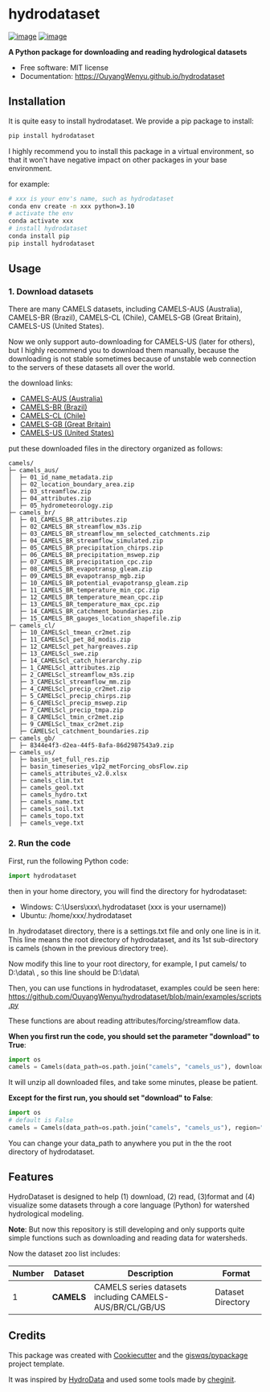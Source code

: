 <!--
 * @Author: Wenyu Ouyang
 * @Date: 2021-12-05 22:13:21
 * @LastEditTime: 2022-09-08 19:44:05
 * @LastEditors: Wenyu Ouyang
 * @Description: README for hydrodataset
 * @FilePath: \hydrodataset\README.md
 * Copyright (c) 2021-2022 Wenyu Ouyang. All rights reserved.
-->
# hydrodataset


[![image](https://img.shields.io/pypi/v/hydrodataset.svg)](https://pypi.python.org/pypi/hydrodataset)
[![image](https://img.shields.io/conda/vn/conda-forge/hydrodataset.svg)](https://anaconda.org/conda-forge/hydrodataset)


**A Python package for downloading and reading hydrological datasets**

-   Free software: MIT license
-   Documentation: https://OuyangWenyu.github.io/hydrodataset

## Installation

It is quite easy to install hydrodataset. We provide a pip package to install:

```Bash
pip install hydrodataset
```

I highly recommend you to install this package in a virtual environment, so that it won't have negative impact on other packages in your base environment.

for example:

```Bash
# xxx is your env's name, such as hydrodataset
conda env create -n xxx python=3.10
# activate the env
conda activate xxx
# install hydrodataset
conda install pip
pip install hydrodataset
```

## Usage

### 1. Download datasets

There are many CAMELS datasets, including CAMELS-AUS (Australia), CAMELS-BR (Brazil), CAMELS-CL (Chile), CAMELS-GB (Great Britain), CAMELS-US (United States).

Now we only support auto-downloading for CAMELS-US (later for others), but I highly recommend you to download them manually, because the downloading is not stable sometimes because of unstable web connection to the servers of these datasets all over the world.

the download links:

- [CAMELS-AUS (Australia)]()
- [CAMELS-BR (Brazil)]()
- [CAMELS-CL (Chile)]()
- [CAMELS-GB (Great Britain)]()
- [CAMELS-US (United States)]()

put these downloaded files in the directory organized as follows:

```dir
camels/
├─ camels_aus/
│  ├─ 01_id_name_metadata.zip
│  ├─ 02_location_boundary_area.zip
│  ├─ 03_streamflow.zip
│  ├─ 04_attributes.zip
│  ├─ 05_hydrometeorology.zip
├─ camels_br/
│  ├─ 01_CAMELS_BR_attributes.zip
│  ├─ 02_CAMELS_BR_streamflow_m3s.zip
│  ├─ 03_CAMELS_BR_streamflow_mm_selected_catchments.zip
│  ├─ 04_CAMELS_BR_streamflow_simulated.zip
│  ├─ 05_CAMELS_BR_precipitation_chirps.zip
│  ├─ 06_CAMELS_BR_precipitation_mswep.zip
│  ├─ 07_CAMELS_BR_precipitation_cpc.zip
│  ├─ 08_CAMELS_BR_evapotransp_gleam.zip
│  ├─ 09_CAMELS_BR_evapotransp_mgb.zip
│  ├─ 10_CAMELS_BR_potential_evapotransp_gleam.zip
│  ├─ 11_CAMELS_BR_temperature_min_cpc.zip
│  ├─ 12_CAMELS_BR_temperature_mean_cpc.zip
│  ├─ 13_CAMELS_BR_temperature_max_cpc.zip
│  ├─ 14_CAMELS_BR_catchment_boundaries.zip
│  ├─ 15_CAMELS_BR_gauges_location_shapefile.zip
├─ camels_cl/
│  ├─ 10_CAMELScl_tmean_cr2met.zip
│  ├─ 11_CAMELScl_pet_8d_modis.zip
│  ├─ 12_CAMELScl_pet_hargreaves.zip
│  ├─ 13_CAMELScl_swe.zip
│  ├─ 14_CAMELScl_catch_hierarchy.zip
│  ├─ 1_CAMELScl_attributes.zip
│  ├─ 2_CAMELScl_streamflow_m3s.zip
│  ├─ 3_CAMELScl_streamflow_mm.zip
│  ├─ 4_CAMELScl_precip_cr2met.zip
│  ├─ 5_CAMELScl_precip_chirps.zip
│  ├─ 6_CAMELScl_precip_mswep.zip
│  ├─ 7_CAMELScl_precip_tmpa.zip
│  ├─ 8_CAMELScl_tmin_cr2met.zip
│  ├─ 9_CAMELScl_tmax_cr2met.zip
│  ├─ CAMELScl_catchment_boundaries.zip
├─ camels_gb/
│  ├─ 8344e4f3-d2ea-44f5-8afa-86d2987543a9.zip
├─ camels_us/
│  ├─ basin_set_full_res.zip
│  ├─ basin_timeseries_v1p2_metForcing_obsFlow.zip
│  ├─ camels_attributes_v2.0.xlsx
│  ├─ camels_clim.txt
│  ├─ camels_geol.txt
│  ├─ camels_hydro.txt
│  ├─ camels_name.txt
│  ├─ camels_soil.txt
│  ├─ camels_topo.txt
│  ├─ camels_vege.txt
```

### 2. Run the code

First, run the following Python code:

```Python
import hydrodataset
```

then in your home directory, you will find the directory for hydrodataset: 

- Windows: C:\\Users\\xxx\\.hydrodataset (xxx is your username))
- Ubuntu: /home/xxx/.hydrodataset 

In .hydrodataset directory, there is a settings.txt file and only one line is in it. This line means the root directory of hydrodataset, and its 1st sub-directory is camels (shown in the previous directory tree).

Now modify this line to your root directory, for example, I put camels/ to D:\\data\\  , so this line should be D:\\data\\

Then, you can use functions in hydrodataset, examples could be seen here: https://github.com/OuyangWenyu/hydrodataset/blob/main/examples/scripts.py

These functions are about reading attributes/forcing/streamflow data.

**When you first run the code, you should set the parameter "download" to True**:

```Python
import os
camels = Camels(data_path=os.path.join("camels", "camels_us"), download=True, region="US")
```

It will unzip all downloaded files, and take some minutes, please be patient.

**Except for the first run, you should set "download" to False**:

```Python
import os
# default is False
camels = Camels(data_path=os.path.join("camels", "camels_us"), region="US")
```

You can change your data_path to anywhere you put in the the root directory of hydrodataset.

## Features

HydroDataset is designed to help (1) download, (2) read, (3)format and (4) visualize some datasets through a
core language (Python) for watershed hydrological modeling.

**Note**: But now this repository is still developing and only supports quite simple functions such as downloading and reading data for watersheds.

Now the dataset zoo list includes:

| **Number** | **Dataset** | **Description**                                         | **Format**        |
| ---------- | ----------- | ------------------------------------------------------- | ----------------- |
| 1          | **CAMELS**  | CAMELS series datasets including CAMELS-AUS/BR/CL/GB/US | Dataset Directory |

## Credits

This package was created with [Cookiecutter](https://github.com/cookiecutter/cookiecutter) and the [giswqs/pypackage](https://github.com/giswqs/pypackage) project template.

It was inspired by [HydroData](https://github.com/mikejohnson51/HydroData) and used some tools made by [cheginit](https://github.com/cheginit).
